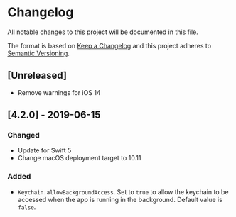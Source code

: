 
# Changelog
All notable changes to this project will be documented in this file.

The format is based on [Keep a Changelog](http://keepachangelog.com/en/1.0.0/)
and this project adheres to [Semantic Versioning](http://semver.org/spec/v2.0.0.html).

## [Unreleased]
- Remove warnings for iOS 14

## [4.2.0] - 2019-06-15
### Changed
- Update for Swift 5
- Change macOS deployment target to 10.11
### Added
-  `Keychain.allowBackgroundAccess`. Set to `true` to allow the keychain to be accessed when the app is running in the background. Default value is `false`.
